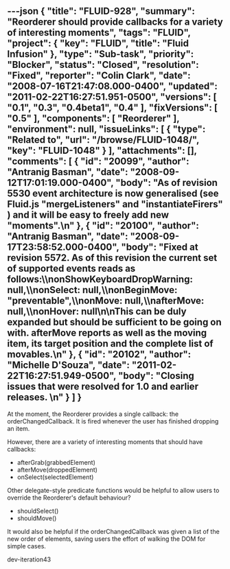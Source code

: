 ---json
{
  "title": "FLUID-928",
  "summary": "Reorderer should provide callbacks for a variety of interesting moments",
  "tags": "FLUID",
  "project": {
    "key": "FLUID",
    "title": "Fluid Infusion"
  },
  "type": "Sub-task",
  "priority": "Blocker",
  "status": "Closed",
  "resolution": "Fixed",
  "reporter": "Colin Clark",
  "date": "2008-07-16T21:47:08.000-0400",
  "updated": "2011-02-22T16:27:51.951-0500",
  "versions": [
    "0.1",
    "0.3",
    "0.4beta1",
    "0.4"
  ],
  "fixVersions": [
    "0.5"
  ],
  "components": [
    "Reorderer"
  ],
  "environment": null,
  "issueLinks": [
    {
      "type": "Related to",
      "url": "/browse/FLUID-1048/",
      "key": "FLUID-1048"
    }
  ],
  "attachments": [],
  "comments": [
    {
      "id": "20099",
      "author": "Antranig Basman",
      "date": "2008-09-12T17:01:19.000-0400",
      "body": "As of revision 5530 event architecture is now generalised (see Fluid.js \"mergeListeners\" and \"instantiateFirers\" ) and it will be easy to freely add new \"moments\".\n"
    },
    {
      "id": "20100",
      "author": "Antranig Basman",
      "date": "2008-09-17T23:58:52.000-0400",
      "body": "Fixed at revision 5572. As of this revision the current set of supported events reads as follows:\\\nonShowKeyboardDropWarning: null,\\\nonSelect: null,\\\nonBeginMove: \"preventable\",\\\nonMove: null,\\\nafterMove: null,\\\nonHover: null\n\nThis can be duly expanded but should be sufficient to be going on with. afterMove reports as well as the moving item, its target position and the complete list of movables.\n"
    },
    {
      "id": "20102",
      "author": "Michelle D'Souza",
      "date": "2011-02-22T16:27:51.949-0500",
      "body": "Closing issues that were resolved for 1.0 and earlier releases.&#x20;\n"
    }
  ]
}
---
At the moment, the Reorderer provides a single callback: the orderChangedCallback. It is fired whenever the user has finished dropping an item.

However, there are a variety of interesting moments that should have callbacks:

* afterGrab(grabbedElement)
* afterMove(droppedElement)
* onSelect(selectedElement)

Other delegate-style predicate functions would be helpful to allow users to override the Reorderer's default behaviour?

* &#x20;shouldSelect()
* &#x20;shouldMove()

It would also be helpful if the orderChangedCallback was given a list of the new order of elements, saving users the effort of walking the DOM for simple cases.

dev-iteration43

        